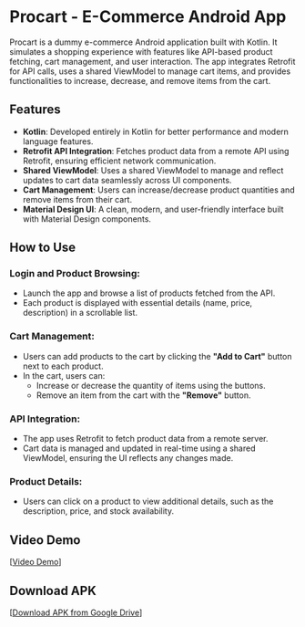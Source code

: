 # Procart - E-Commerce Android App

Procart is a dummy e-commerce Android application built with Kotlin. It simulates a shopping experience with features like API-based product fetching, cart management, and user interaction. The app integrates Retrofit for API calls, uses a shared ViewModel to manage cart items, and provides functionalities to increase, decrease, and remove items from the cart.

## Features

- **Kotlin**: Developed entirely in Kotlin for better performance and modern language features.
- **Retrofit API Integration**: Fetches product data from a remote API using Retrofit, ensuring efficient network communication.
- **Shared ViewModel**: Uses a shared ViewModel to manage and reflect updates to cart data seamlessly across UI components.
- **Cart Management**: Users can increase/decrease product quantities and remove items from their cart.
- **Material Design UI**: A clean, modern, and user-friendly interface built with Material Design components.

## How to Use

### Login and Product Browsing:
- Launch the app and browse a list of products fetched from the API.
- Each product is displayed with essential details (name, price, description) in a scrollable list.

### Cart Management:
- Users can add products to the cart by clicking the **"Add to Cart"** button next to each product.
- In the cart, users can:
  - Increase or decrease the quantity of items using the buttons.
  - Remove an item from the cart with the **"Remove"** button.

### API Integration:
- The app uses Retrofit to fetch product data from a remote server.
- Cart data is managed and updated in real-time using a shared ViewModel, ensuring the UI reflects any changes made.

### Product Details:
- Users can click on a product to view additional details, such as the description, price, and stock availability.

## Video Demo

[[Video Demo](https://drive.google.com/file/d/1yvvVIHmapXEJslM1s_brBEL9fS6xctho/view?usp=drivesdk)]

## Download APK

[[Download APK from Google Drive](https://drive.google.com/file/d/1SZLamr2GACkHeWH8SOYmLu4FWOHL8ogW/view?usp=sharing)]

